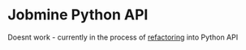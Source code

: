 # Jobmine Python API

Doesnt work - currently in the process of [refactoring](https://github.com/rossem/JobMine-API/tree/refactor) into Python API

